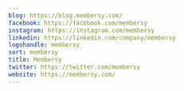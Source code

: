 ```yaml
---
blog: https://blog.membersy.com/
facebook: https://facebook.com/membersy
instagram: https://instagram.com/membersy
linkedin: https://linkedin.com/company/membersy
logohandle: membersy
sort: membersy
title: Membersy
twitter: https://twitter.com/membersy
website: https://membersy.com/
---
```

